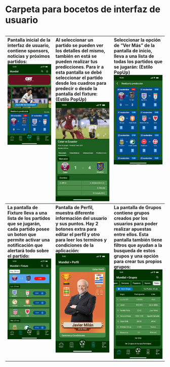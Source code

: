 # Carpeta para bocetos de interfaz de usuario
<table align="left" valign="top">
  <tr align="left" valign="top">
    <th>
       Pantalla inicial de la interfaz de usuario, contiene sponsors, noticias y próximos partidos:
       <img src="Prototipo_Inicio.png" width="300">
    </th>
    <th>
        Al seleccionar un partido se pueden ver los detalles del mismo, también en está se pueden realizar tus predicciones. Para ir a esta pantalla se debé seleccionar el partido desde los cuadros para predecir o desde la pantalla del fixture: (Estilo PopUp)
        <img src="Prototipo_DetallesPartido.png" width="300">
    </th>
    <th>
         Seleccionar la opción de “Ver Más” de la pantalla de inicio, lleva a una lista de todas los partidos que se jugarán: (Estilo PopUp)
         <img src="Prototipo_PartidosParaPredecir.png" width="300">
     </th>
  </tr>
  <tr align="left" valign="top">
    <th>
        La pantalla de Fixture lleva a una lista de los partidos que se jugarán, cada partido posee un boton que permite activar una notificación que alertará todo sobre el partido:
        <img src="Prototipo_Fixture.png" width="300">
    </th>
    <th>
        Pantalla de Perfil, muestra diferente información del usuario y sus puntos. Hay 2 botones extra para editar el perfil y otro para leer los terminos y condiciones de la aplicación:
        <img src="Prototipo_Perfil.png" width="300">
    </th>
    <th>
         La pantalla de Grupos contiene grupos creados por los usuarios para poder realizar apuestas entre ellos. Esta pantalla también tiene filtros que ayudan a la busqueda de estos grupos y una opción para crear tus propios grupos:
         <img src="Prototipo_Grupos.png" width="300">
    </th>
  </tr>
</table>
